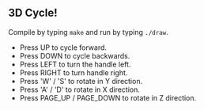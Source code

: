 ## 3D Cycle!

Compile by typing `make` and run by typing `./draw`.

* Press UP to cycle forward.
* Press DOWN to cycle backwards.
* Press LEFT to turn the handle left.
* Press RIGHT to turn handle right.
* Press 'W' / 'S' to rotate in Y direction.
* Press 'A' / 'D' to rotate in X direction.
* Press PAGE_UP / PAGE_DOWN to rotate in Z direction.
